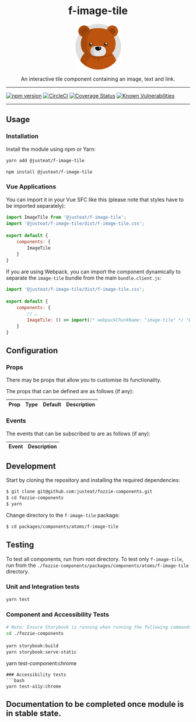 <div align="center">

# f-image-tile

<img width="125" alt="Fozzie Bear" src="../../../../bear.png" />

An interactive tile component containing an image, text and link.


</div>

---

[![npm version](https://badge.fury.io/js/%40justeat%2Ff-image-tile.svg)](https://badge.fury.io/js/%40justeat%2Ff-image-tile)
[![CircleCI](https://circleci.com/gh/justeat/fozzie-components.svg?style=svg)](https://circleci.com/gh/justeat/workflows/fozzie-components)
[![Coverage Status](https://coveralls.io/repos/github/justeat/f-image-tile/badge.svg)](https://coveralls.io/github/justeat/f-image-tile)
[![Known Vulnerabilities](https://snyk.io/test/github/justeat/f-image-tile/badge.svg?targetFile=package.json)](https://snyk.io/test/github/justeat/f-image-tile?targetFile=package.json)

---

## Usage

### Installation

Install the module using npm or Yarn:

```sh
yarn add @justeat/f-image-tile
```

```sh
npm install @justeat/f-image-tile
```



### Vue Applications

You can import it in your Vue SFC like this (please note that styles have to be imported separately):

```js
import ImageTile from '@justeat/f-image-tile';
import '@justeat/f-image-tile/dist/f-image-tile.css';

export default {
    components: {
        ImageTile
    }
}
```

If you are using Webpack, you can import the component dynamically to separate the `image-tile` bundle from the main `bundle.client.js`:

```js
import '@justeat/f-image-tile/dist/f-image-tile.css';

export default {
    components: {
        // …
        ImageTile: () => import(/* webpackChunkName: "image-tile" */ '@justeat/f-image-tile')
    }
}
```

## Configuration

### Props

There may be props that allow you to customise its functionality.

The props that can be defined are as follows (if any):

| Prop  | Type  | Default | Description |
| ----- | ----- | ------- | ----------- |

### Events

The events that can be subscribed to are as follows (if any):

| Event | Description |
| ----- | ----------- |

## Development

Start by cloning the repository and installing the required dependencies:

```sh
$ git clone git@github.com:justeat/fozzie-components.git
$ cd fozzie-components
$ yarn
```

Change directory to the `f-image-tile` package:

```sh
$ cd packages/components/atoms/f-image-tile
```

## Testing

To test all components, run from root directory.
To test only `f-image-tile`, run from the `./fozzie-components/packages/components/atoms/f-image-tile` directory.

### Unit and Integration tests

```sh
yarn test
```

### Component and Accessibility Tests

```bash
# Note: Ensure Storybook is running when running the following commands
cd ./fozzie-components

yarn storybook:build
yarn storybook:serve-static
```

yarn test-component:chrome
```
### Accessibility tests
```bash
yarn test-a11y:chrome
```
## Documentation to be completed once module is in stable state.


